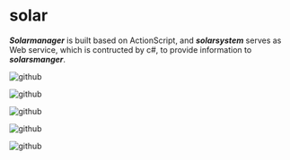 solar
=====
<b><i>Solarmanager</i></b> is built based on ActionScript, and <b><i>solarsystem</i></b> serves as Web service, which is contructed by c#,  to provide information to <b><i>solarsmanger</i></b>.


![github](http://img.blog.csdn.net/20140724144941390 "github")

![github](http://img.blog.csdn.net/20140724150133326 "github")

![github](http://img.blog.csdn.net/20140724150321293 "github")

![github](http://img.blog.csdn.net/20140724150132921 "github")

![github](http://img.blog.csdn.net/20140724150444442 "github")

